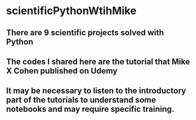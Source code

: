 # scientificPythonWtihMike
## There are 9 scientific projects solved with Python
## The codes I shared here are the tutorial that Mike X Cohen published on Udemy
## It may be necessary to listen to the introductory part of the tutorials to understand some notebooks and may require specific training.
